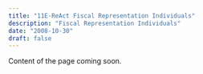 ```yaml
---
title: "11E-ReAct Fiscal Representation Individuals"
description: "Fiscal Representation Individuals"
date: "2008-10-30"
draft: false
---
```


Content of the page coming soon.
